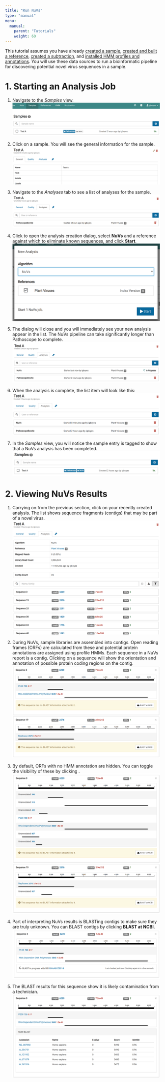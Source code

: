 ```yaml
---
title: "Run NuVs"
type: "manual"
menu:
  manual:
    parent: "Tutorials"
    weight: 60
---
```


This tutorial assumes you have already [created a sample](/docs/manual/tut_sample/), [created and built a reference](/docs/manual/tut_reference/), [created a subtraction](/docs/manual/tut_subtraction/), and [installed HMM profiles and annotations](/docs/manual/tut_hmms/). You will use these data sources to run a bioinformatic pipeline for discovering potential novel virus sequences in a sample.

# 1. Starting an Analysis Job

1. Navigate to the _Samples_ view.
   ![Samples List View](samples.png)

2. Click on a sample. You will see the general information for the sample.
   ![Sample General](general.png)

3. Navigate to the _Analyses_ tab to see a list of analyses for the sample.
   !["Empty Analysis List](list.png)

4. Click <i class="fa fa-plus-square"></i> to open the analysis creation dialog, select **NuVs** and a reference against which to eliminate known sequences, and click <i class="fa fa-play"></i> **Start**.
   !["Analysis Dialog"](dialog.png)

5. The dialog will close and you will immediately see your new analysis appear in the list. The NuVs pipeline can take significantly longer than Pathoscope to complete.
   !["Analysis Running"](running.png)

6. When the analysis is complete, the list item will look like this:
   !["Analysis Complete"](ready.png)

7. In the _Samples_ view, you will notice the sample entry is tagged to show that a NuVs analysis has been completed.
   !["NuVs Sample Tag"](tag.png)

# 2. Viewing NuVs Results

1. Carrying on from the previous section, click on your recently created analysis. The list shows sequence fragments (contigs) that may be part of a novel virus.
   ![Filtered](filtered.png)

2. During NuVs, sample libraries are assembled into contigs. Open reading frames (ORFs) are calculated from these and potential protein annotations are assigned using profile HMMs. Each sequence in a NuVs report is a contig. Clicking on a sequence will show the orientation and annotation of possible protein coding regions on the contig.
   ![Expanded](expanded.png)

3. By default, ORFs with no HMM annotation are hidden. You can toggle the visibility of these by clicking <i class="fa fa-filter"></i>.
   ![Unfiltered ORFs](unfiltered.png)

4. Part of interpreting NuVs results is BLASTing contigs to make sure they are truly unknown. You can BLAST contigs by clicking **BLAST at NCBI**.
   ![BLAST at NCBI](blast_running.png)

5. The BLAST results for this sequence show it is likely contamination from a technician.
   ![BLAST Results](blast.png)
